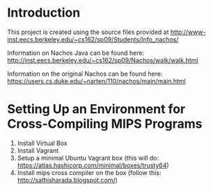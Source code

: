 
# Introduction


This project is created using the source files provided at http://www-inst.eecs.berkeley.edu/~cs162/sp09/Students/Info_nachos/

Information on Nachos Java can be found here: http://inst.eecs.berkeley.edu/~cs162/sp09/Nachos/walk/walk.html

Information on the original Nachos can be found here: https://users.cs.duke.edu/~narten/110/nachos/main/main.html


# Setting Up an Environment for Cross-Compiling MIPS Programs

1. Install Virtual Box
2. Install Vagrant
3. Setup a minimal Ubuntu Vagrant box (this will do: https://atlas.hashicorp.com/minimal/boxes/trusty64)
4. Install mips cross compiler on the box (follow this: http://sathisharada.blogspot.com/)



